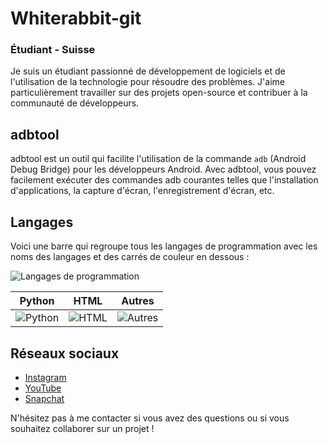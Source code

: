 # Whiterabbit-git

### Étudiant - Suisse

Je suis un étudiant passionné de développement de logiciels et de l'utilisation de la technologie pour résoudre des problèmes. J'aime particulièrement travailler sur des projets open-source et contribuer à la communauté de développeurs.

## adbtool

adbtool est un outil qui facilite l'utilisation de la commande `adb` (Android Debug Bridge) pour les développeurs Android. Avec adbtool, vous pouvez facilement exécuter des commandes adb courantes telles que l'installation d'applications, la capture d'écran, l'enregistrement d'écran, etc.

## Langages

Voici une barre qui regroupe tous les langages de programmation avec les noms des langages et des carrés de couleur en dessous :

![Langages de programmation](https://progress-bar.dev/?title=Python&width=600&color=orange&progress=80&title=HTML&width=600&color=blue&progress=15&title=Autres&width=600&color=grey&progress=5)

| Python | HTML | Autres |
|--------|------|--------|
|![Python](https://via.placeholder.com/15/orange/000000?text=+) | ![HTML](https://via.placeholder.com/15/blue/000000?text=+) | ![Autres](https://via.placeholder.com/15/grey/000000?text=+) |

## Réseaux sociaux

* [Instagram](https://www.instagram.com/whiterabbit-git/)
* [YouTube](https://www.youtube.com/channel/UCxjqh1xH-Wn7ZDMzXoWdumw)
* [Snapchat](https://www.snapchat.com/add/whiterabbit-git)

N'hésitez pas à me contacter si vous avez des questions ou si vous souhaitez collaborer sur un projet !
